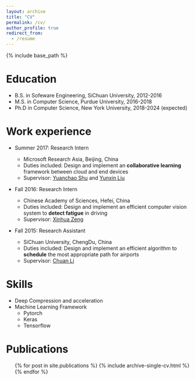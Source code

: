 ```yaml
---
layout: archive
title: "CV"
permalink: /cv/
author_profile: true
redirect_from:
  - /resume
---
```


{% include base_path %}

Education
======
* B.S. in Sofeware Engineering, SiChuan University, 2012-2016
* M.S. in Computer Science, Purdue University, 2016-2018
* Ph.D in Computer Science, New York University, 2018-2024 (expected)

Work experience
======
* Summer 2017: Research Intern
  * Microsoft Research Asia, Beijing, China
  * Duties included: Design and implement an **collaborative learning** framework between cloud and end devices
  * Supervisor: [Yuanchao Shu](https://www.microsoft.com/en-us/research/people/yushu/) and [Yunxin Liu](https://www.microsoft.com/en-us/research/people/yunliu/)

* Fall 2016: Research Intern
  * Chinese Academy of Sciences, Hefei, China
  * Duties included: Design and implement an efficient computer vision system to **detect fatigue** in driving
  * Supervisor: [Xinhua Zeng](http://www.iim.cas.cn/dwjs/fyjy/201606/t20160627_340366.html)

* Fall 2015: Research Assistant
  * SiChuan University, ChengDu, China
  * Duties included: Design and implement an efficient algorithm to **schedule** the most appropriate path for airports
  * Supervisor: [Chuan Li](https://baike.baidu.com/item/%E6%9D%8E%E5%B7%9D/23732810)
  
Skills
======
* Deep Compression and acceleration
* Machine Learning Framework
  * Pytorch
  * Keras
  * Tensorflow

Publications
======
  <ul>{% for post in site.publications %}
    {% include archive-single-cv.html %}
  {% endfor %}</ul>
  
